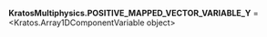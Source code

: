 **KratosMultiphysics.POSITIVE_MAPPED_VECTOR_VARIABLE_Y** =
<Kratos.Array1DComponentVariable object>

